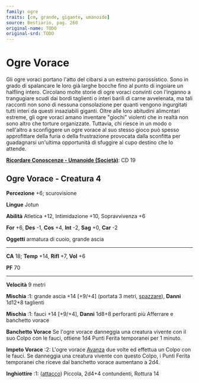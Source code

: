 ```yaml
---
family: ogre
traits: [cm, grande, gigante, umanoide]
source: Bestiario, pag. 260
original-name: TODO
original-srd: TODO
---
```


# Ogre Vorace

Gli ogre voraci portano l'atto del cibarsi a un estremo parossistico. Sono in
grado di spalancare le loro già larghe bocche fino al punto di ingoiare un
halfling intero. Circolano molte storie di ogre voraci convinti con l'inganno a
trangugiare scudi dai bordi taglienti o interi barili di carne avvelenata, ma
tali racconti non sono di nessuna consolazione per quanti vengono ingurgitati
tutti interi da questi insaziabili giganti. Oltre alle loro abitudini alimcntari
estreme, gli ogre voraci amano inventare "giochi" violenti che in realtà non
sono altro che torture organizzate. Tuttavia, chi riesce in un modo o nell'altro
a sconfiggere un ogre vorace al suo stesso gioco può spesso approfittare della
furia o della frustrazione provocata dalla sconfitta per guadagnarsi un'ultima
opportunità di sfuggire al cupo destino che lo attende.

**[Ricordare Conoscenze - Umanoide (Società)](/azioni/ricordare-conoscenze)**:
CD 19

## Ogre Vorace - Creatura 4

**Percezione** +6; scurovisione

**Lingue** Jotun

**Abilità** Atletica +12, Intimidazione +10, Sopravvivenza +6

**For** +6, **Des** -1, **Cos** +4, **Int** -2, **Sag** +0, **Car** -2

**Oggetti** armatura di cuoio, grande ascia

---

**CA** 18; **Temp** +14, **Rifl** +7, **Vol** +6

**PF** 70

---

**Velocità** 9 metri

**Mischia** :1: grande ascia +14 \[+9/+4] (portata 3 metri,
[spazzare](/tratti/spazzare)), **Danni** 1d12+8 taglienti

**Mischia** :1: fauci +14 \[+9/+4], **Danni** 1d8+8 perforanti più Afferrare e
banchetto vorace

**Banchetto Vorace** Se l'ogre vorace danneggia una creatura vivente con il suo
Colpo con le fauci, ottiene 1d4 Punti Ferita temporanei per 1 minuto.

**Impeto Vorace** :2: L'ogre vorace [Avanza](/azioni/avanzare) due volte ed
effettua un Colpo con le fauci. Se danneggia una creatura vivente con questo
Colpo, i Punti Ferita temporanei che riceve dal banchetto vorace aumentano a
2d4.

**Inghiottire** :1: ([attacco](/tratti/attacco)) Piccola, 2d4+4 contundenti,
Rottura 14
